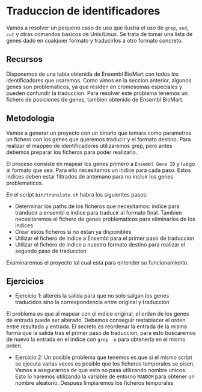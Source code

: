Traduccion de identificadores
=============================

Vamos a resolver un pequeno caso de uso que ilustra el uso de `grep`, `sed`,
`cut` y otras comandos basicos de Unix/Linux. Se trata de tomar una lista de
genes dado en cualquier formato y traducirlos a otro formato concreto.

Recursos
--------

Disponemos de una tabla obtenida de Ensembl BioMart con todos los
identificadores que usaremos. Como vimos en la seccion anterior, algunos
genes son problematicos, ya que residen en cromosomas especiales y pueden
confundir la traduccion. Para resolver este problema tenemos un fichero de
posiciones de genes, tambien obtenido de Ensembl BioMart.

Metodologia
-----------

Vamos a generar un proyecto con un binario que tomara como parametros un
fichero con los genes que queremos traducir y el formato destino. Para
realizar el mappeo de identificadores utilizaremos grep, pero antes debemos
preparar los ficheros para poder realizarlo. 

El proceso consiste en mapear los genes primero a `Ensembl Gene ID` y luego al
formato que sea. Para ello necesitamos un indice para cada paso. Estos indices
deben estar filtrados de antemano para no incluir los genes problematicos.

En el script `bin/translate.sh` habra los siguientes pasos:

* Determinar los paths de los ficheros que necesitamos: indice para tranducir a
  ensembl e indice para traducir al formato final. Tambien necesitaremos el
  fichero de genes problematicos para eliminarlos de los indices
* Crear estos ficheros si no estan ya disponibles
* Utilizar el fichero de indice a Ensembl para el primer paso de traduccion
* Utilizar el fichero de indice a nuestro formato destino para realizar el
  segundo paso de traduccion

Examinaremos el proyecto tal cual esta para entender su funcionamiento. 

Ejercicios
---------

* Ejercicio 1: altereis la salida para que no solo salgan los genes traducidos
  sino la correspondencia entre original y traduccion

El problema es que al mapear con el indice original, el orden de los genes de
entrada puede ser alterado. Debemos conseguir restablecer el orden entre
resultado y entrada. El secreto es reordenar la entrada de la misma forma que
la salida tras el primer paso de traduccion; para esto buscaremos de nuevo la
entrada en el indice con `grep -o` para obtenerla en el mismo orden.

* Ejercicio 2: Un posible problema que tenemos es que si el mismo script se
  ejecuta varias veces es posible que los ficheros temporales se pisen. Vamos a
  asegurarnos de que esto no pasa utilizando nombre unicos. Esto lo haremos
  utilizando la variable de entorno `RANDOM` para obtener un nombre aleatorio.
  Despues limpiaremos los ficheros temporales

